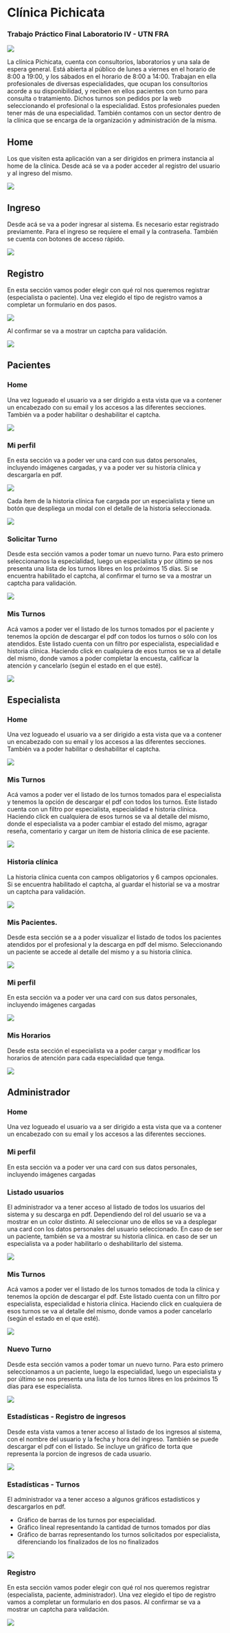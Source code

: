 # Clínica Pichicata
### Trabajo Práctico Final Laboratorio IV - UTN FRA
![](https://github.com/fmorales86mb/tp-final-v3/blob/master/src/assets/images/apple-icon-180x180.png)

La clínica Pichicata, cuenta con consultorios, laboratorios y una sala de espera general. Está abierta al público de lunes a viernes en el horario de 8:00 a 19:00, y los sábados en el horario de 8:00 a 14:00. Trabajan en ella profesionales de diversas especialidades, que ocupan los consultorios acorde a su disponibilidad, y reciben en ellos pacientes con turno para consulta o tratamiento. Dichos turnos son pedidos por la web seleccionando el profesional o la especialidad. Estos profesionales pueden tener más de una especialidad. También contamos con un sector dentro de la clínica que se encarga de la organización y administración de la misma.

## Home
Los que visiten esta aplicación van a ser dirigidos en primera instancia al home de la clínica. Desde acá se va a poder acceder al registro del usuario y al ingreso del mismo.

![](https://github.com/fmorales86mb/tp-final-v3/blob/master/doc/images-readme/Screenshot%202021-08-12%20at%2017-25-01%20Cl%C3%ADnica%20Pichicata.png)

## Ingreso
Desde acá se va a poder ingresar al sistema. Es necesario estar registrado previamente. Para el ingreso se requiere el email y la contraseña. También se cuenta con botones de acceso rápido.

![](https://github.com/fmorales86mb/tp-final-v3/blob/master/doc/images-readme/Screenshot%202021-08-12%20at%2017-28-14%20Cl%C3%ADnica%20Pichicata.png)

## Registro
En esta sección vamos poder elegir con qué rol nos queremos registrar (especialista o paciente). Una vez elegido el tipo de registro vamos a completar un formulario en dos pasos. 

![](https://github.com/fmorales86mb/tp-final-v3/blob/master/doc/images-readme/Screenshot%202021-08-12%20at%2017-29-03%20Cl%C3%ADnica%20Pichicata.png)

Al confirmar se va a mostrar un captcha para validación.

![](https://github.com/fmorales86mb/tp-final-v3/blob/master/doc/images-readme/Screenshot%202021-08-12%20at%2017-31-22%20Cl%C3%ADnica%20Pichicata.png)

## Pacientes

### Home
Una vez logueado el usuario va a ser dirigido a esta vista que va a contener un encabezado con su email y los accesos a las diferentes secciones. También va a poder habilitar o deshabilitar el captcha.

![](https://github.com/fmorales86mb/tp-final-v3/blob/master/doc/images-readme/Screenshot%202021-08-12%20at%2017-31-51%20Cl%C3%ADnica%20Pichicata.png)

### Mi perfil
En esta sección va a poder ver una card con sus datos personales, incluyendo imágenes cargadas, y va a poder ver su historia clínica y descargarla en pdf. 

![](https://github.com/fmorales86mb/tp-final-v3/blob/master/doc/images-readme/Screenshot%202021-08-12%20at%2017-32-17%20Cl%C3%ADnica%20Pichicata.png)

Cada ítem de la historia clínica fue cargada por un especialista y tiene un botón que despliega un modal con el detalle de la historia seleccionada.

![](https://github.com/fmorales86mb/tp-final-v3/blob/master/doc/images-readme/Screenshot%202021-08-12%20at%2017-32-28%20Cl%C3%ADnica%20Pichicata.png)

### Solicitar Turno
Desde esta sección vamos a poder tomar un nuevo turno. Para esto primero seleccionamos la especialidad, luego un especialista y por último se nos presenta una lista de los turnos libres en los próximos 15 días. Si se encuentra habilitado el captcha, al confirmar el turno se va a mostrar un captcha para validación.

![](https://github.com/fmorales86mb/tp-final-v3/blob/master/doc/images-readme/Screenshot%202021-08-12%20at%2017-33-18%20Cl%C3%ADnica%20Pichicata.png)

### Mis Turnos
Acá vamos a poder ver el listado de los turnos tomados por el paciente y tenemos la opción de descargar el pdf con todos los turnos o sólo con los atendidos. Este listado cuenta con un filtro por especialista, especialidad e historia clínica. 
Haciendo click en cualquiera de esos turnos se va al detalle del mismo, donde vamos a poder completar la encuesta, calificar la atención y cancelarlo (según el estado en el que esté).

![](https://github.com/fmorales86mb/tp-final-v3/blob/master/doc/images-readme/Screenshot%202021-08-12%20at%2017-33-42%20Cl%C3%ADnica%20Pichicata.png)

## Especialista

### Home
Una vez logueado el usuario va a ser dirigido a esta vista que va a contener un encabezado con su email y los accesos a las diferentes secciones. También va a poder habilitar o deshabilitar el captcha.

![](https://github.com/fmorales86mb/tp-final-v3/blob/master/doc/images-readme/Screenshot%202021-08-12%20at%2017-33-42%20Cl%C3%ADnica%20Pichicata.png)

### Mis Turnos
Acá vamos a poder ver el listado de los turnos tomados para el especialista y tenemos la opción de descargar el pdf con todos los turnos. Este listado cuenta con un filtro por especialista, especialidad e historia clínica. Haciendo click en cualquiera de esos turnos se va al detalle del mismo, donde el especialista va a poder cambiar el estado del mismo, agragar reseña, comentario y cargar un item de historia clínica de ese paciente.

![](https://github.com/fmorales86mb/tp-final-v3/blob/master/doc/images-readme/Screenshot%202021-08-12%20at%2017-33-42%20Cl%C3%ADnica%20Pichicata.png)

### Historia clínica
La historia clínica cuenta con campos obligatorios y 6 campos opcionales. Si se encuentra habilitado el captcha, al guardar el historial se va a mostrar un captcha para validación.

![](https://github.com/fmorales86mb/tp-final-v3/blob/master/doc/images-readme/Screenshot%202021-08-12%20at%2017-33-42%20Cl%C3%ADnica%20Pichicata.png)

### Mis Pacientes.
Desde esta sección se a a poder visualizar el listado de todos los pacientes atendidos por el profesional y la descarga en pdf del mismo. Seleccionando un paciente se accede al detalle del mismo y a su historia clínica.

![](https://github.com/fmorales86mb/tp-final-v3/blob/master/doc/images-readme/Screenshot%202021-08-12%20at%2017-33-42%20Cl%C3%ADnica%20Pichicata.png)

### Mi perfil
En esta sección va a poder ver una card con sus datos personales, incluyendo imágenes cargadas

![](https://github.com/fmorales86mb/tp-final-v3/blob/master/doc/images-readme/Screenshot%202021-08-12%20at%2017-33-42%20Cl%C3%ADnica%20Pichicata.png)

### Mis Horarios
Desde esta sección el especialista va a poder cargar y modificar los horarios de atención para cada especialidad que tenga.

![](https://github.com/fmorales86mb/tp-final-v3/blob/master/doc/images-readme/Screenshot%202021-08-12%20at%2017-33-42%20Cl%C3%ADnica%20Pichicata.png)

## Administrador

### Home
Una vez logueado el usuario va a ser dirigido a esta vista que va a contener un encabezado con su email y los accesos a las diferentes secciones.

### Mi perfil
En esta sección va a poder ver una card con sus datos personales, incluyendo imágenes cargadas  

### Listado usuarios
El administrador va a tener acceso al listado de todos los usuarios del sistema y su descarga en pdf. Dependiendo del rol del usuario se va a mostrar en un color distinto. Al seleccionar uno de ellos se va a desplegar una card con los datos personales del usuario seleccionado. En caso de ser un paciente, también se va a mostrar su historia clínica. en caso de ser un especialista va a poder habilitarlo o deshabilitarlo del sistema.

![](https://github.com/fmorales86mb/tp-final-v3/blob/master/doc/images-readme/Screenshot%202021-08-12%20at%2017-33-42%20Cl%C3%ADnica%20Pichicata.png)

### Mis Turnos
Acá vamos a poder ver el listado de los turnos tomados de toda la clínica y tenemos la opción de descargar el pdf. Este listado cuenta con un filtro por especialista, especialidad e historia clínica. Haciendo click en cualquiera de esos turnos se va al detalle del mismo, donde vamos a poder cancelarlo (según el estado en el que esté).

![](https://github.com/fmorales86mb/tp-final-v3/blob/master/doc/images-readme/Screenshot%202021-08-12%20at%2017-33-42%20Cl%C3%ADnica%20Pichicata.png)

### Nuevo Turno
Desde esta sección vamos a poder tomar un nuevo turno. Para esto primero seleccionamos a un paciente, luego la especialidad, luego un especialista y por último se nos presenta una lista de los turnos libres en los próximos 15 días para ese especialista.

![](https://github.com/fmorales86mb/tp-final-v3/blob/master/doc/images-readme/Screenshot%202021-08-12%20at%2017-33-42%20Cl%C3%ADnica%20Pichicata.png)

### Estadísticas - Registro de ingresos
Desde esta vista vamos a tener acceso al listado de los ingresos al sistema, con el nombre del usuario y la fecha y hora del ingreso. También se puede descargar el pdf con el listado. Se incluye un gráfico de torta que representa la porcion de ingresos de cada usuario.

![](https://github.com/fmorales86mb/tp-final-v3/blob/master/doc/images-readme/Screenshot%202021-08-12%20at%2017-33-42%20Cl%C3%ADnica%20Pichicata.png)

### Estadísticas - Turnos
El administrador va a tener acceso a algunos gráficos estadísticos y descargarlos en pdf.
- Gráfico de barras de los turnos por especialidad.
- Gráfico lineal representando la cantidad de turnos tomados por días
- Gráfico de barras representando los turnos solicitados por especialista, diferenciando los finalizados de los no finalizados

![](https://github.com/fmorales86mb/tp-final-v3/blob/master/doc/images-readme/Screenshot%202021-08-12%20at%2017-33-42%20Cl%C3%ADnica%20Pichicata.png)

### Registro
En esta sección vamos poder elegir con qué rol nos queremos registrar (especialista, paciente, administrador). Una vez elegido el tipo de registro vamos a completar un formulario en dos pasos. Al confirmar se va a mostrar un captcha para validación.

![](https://github.com/fmorales86mb/tp-final-v3/blob/master/doc/images-readme/Screenshot%202021-08-12%20at%2017-33-42%20Cl%C3%ADnica%20Pichicata.png)
